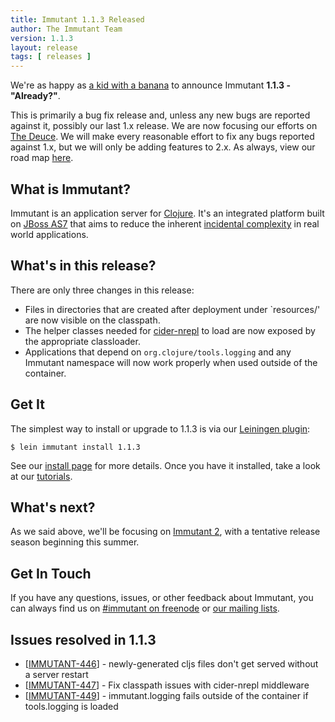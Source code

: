 ```yaml
---
title: Immutant 1.1.3 Released
author: The Immutant Team
version: 1.1.3
layout: release
tags: [ releases ]
---
```


We're as happy as [a kid with a banana](https://www.youtube.com/watch?v=nTqn72B2Ajk) to announce
Immutant **1.1.3 - "Already?"**.

This is primarily a bug fix release and, unless any new bugs are
reported against it, possibly our last 1.x release. We are now
focusing our efforts on [The Deuce](/news/2014/04/02/the-deuce/). We will
make every reasonable effort to fix any bugs reported against 1.x, but
we will only be adding features to 2.x. As always, view our road map
[here](https://issues.jboss.org/browse/IMMUTANT).

## What is Immutant?

Immutant is an application server for
[Clojure](http://clojure.org). It's an integrated platform built on
[JBoss AS7](http://www.jboss.org/as7) that aims to reduce the inherent
[incidental complexity](http://en.wikipedia.org/wiki/Accidental_complexity)
in real world applications.

## What's in this release?

There are only three changes in this release:

* Files in directories that are created after deployment under
  `resources/' are now visible on the classpath.
* The helper classes needed for
  [cider-nrepl](https://github.com/clojure-emacs/cider-nrepl) to load
  are now exposed by the appropriate classloader.
* Applications that depend on `org.clojure/tools.logging` and any
  Immutant namespace will now work properly when used outside of the
  container.

## Get It

The simplest way to install or upgrade to 1.1.3 is via our
[Leiningen plugin](https://clojars.org/lein-immutant):

    $ lein immutant install 1.1.3

See our [install page](/install/) for more details. Once you have it
installed, take a look at our [tutorials](/tutorials/).

## What's next?

As we said above, we'll be focusing on
[Immutant 2](/news/2014/04/02/the-deuce/), with a tentative release season
beginning this summer.

## Get In Touch

If you have any questions, issues, or other feedback about Immutant,
you can always find us on [#immutant on freenode](/community/) or
[our mailing lists](/community/mailing_lists).

## Issues resolved in 1.1.3

<ul>
<li>[<a href='https://issues.jboss.org/browse/IMMUTANT-446'>IMMUTANT-446</a>] -         newly-generated cljs files don&#39;t get served without a server restart
</li>
<li>[<a href='https://issues.jboss.org/browse/IMMUTANT-447'>IMMUTANT-447</a>] -         Fix classpath issues with cider-nrepl middleware
</li>
<li>[<a href='https://issues.jboss.org/browse/IMMUTANT-449'>IMMUTANT-449</a>] -         immutant.logging fails outside of the container if tools.logging is loaded
</li>
</ul>
